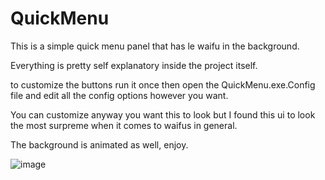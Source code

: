 # QuickMenu
This is a simple quick menu panel that has le waifu in the background. 

Everything is pretty self explanatory inside the project itself.

to customize the buttons run it once then open the QuickMenu.exe.Config file and edit all the config options however you want.

You can customize anyway you want this to look but I found this ui to look the most surpreme when it comes to
waifus in general.

The background is animated as well, enjoy.

![image](https://user-images.githubusercontent.com/109131363/210082102-42504328-6640-4c6d-982c-d2f4bc3b1b18.png)
